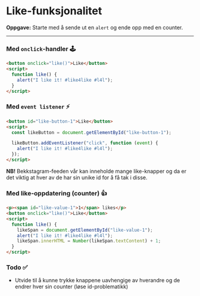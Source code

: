 # Like-funksjonalitet

**Oppgave:** Starte med å sende ut en `alert` og ende opp med en counter.

---

### Med `onclick`-handler 🕹

```html
<button onclick="like()">Like</button>
<script>
  function like() {
    alert("I like it! #like4like #l4l");
  }
</script>
```

### Med `event listener` ⚡️

```html
<button id="like-button-1">Like</button>
<script>
  const likeButton = document.getElementById("like-button-1");

  likeButton.addEventListener("click", function (event) {
    alert("I like it! #like4like #l4l");
  });
</script>
```

**NB!** Bekkstagram-feeden vår kan inneholde mange like-knapper og da er det viktig at hver av de har sin unike id for å få tak i disse.

### Med like-oppdatering (counter) 👍

```html
<p><span id="like-value-1">1</span> likes</p>
<button onclick="like()">Like</button>
<script>
  function like() {
    likeSpan = document.getElementById("like-value-1");
    alert("I like it! #like4like #l4l");
    likeSpan.innerHTML = Number(likeSpan.textContent) + 1;
  }
</script>
```

### Todo ✅

- Utvide til å kunne trykke knappene uavhengige av hverandre og de endrer hver sin counter (løse id-problematikk)
